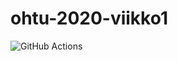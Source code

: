 # ohtu-2020-viikko1

![GitHub Actions](https://github.com/sumuh/ohtu-2020-viikko1/workflows/Java%20CI%20with%20Gradle/badge.svg)

